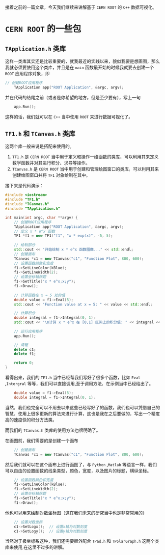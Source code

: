接着之前的一篇文章，今天我们继续来讲解基于 `CERN ROOT` 的 `C++` 数据可视化。


# `CERN ROOT` 的一些包

## `TApplication.h` 类库

这样一类库其实还是比较重要的，就我最近的实践以来，貌似我要是想画图，那么我就必须要使用这个类库，并且是在 `main` 函数最开始的时候我就要去创建一个 `ROOT` 应用程序对象，即
```cpp
// 创建ROOT应用程序
    TApplication app("ROOT Application", &argc, argv);
```

并在代码的结尾之前（或者是你希望的地方，但是至少要有），写上一句
```cpp
    app.Run();
```
这样的话，我们就可以在 `C++` 当中使用 `ROOT` 来进行数据可视化了。
## `TF1.h` 和 `TCanvas.h` 类库 
这两个库一般来说是搭配来使用的。

1. `TF1.h` 是 `CERN ROOT` 当中用于定义和操作一维函数的类库，可以利用其来定义数学函数并对其进行积分、求导等操作。
2. `TCanvas.h` 是 `CERN ROOT` 当中用于创建和管理绘图窗口的类库，可以利用其来创建绘图窗口并将 `TF1` 对象绘制在其中。

接下来是代码演示：
```cpp
#include <iostream>
#include "TF1.h"
#include "TCanvas.h"
#include "TApplication.h"

int main(int argc, char **argv) {
    // 创建ROOT应用程序
    TApplication app("ROOT Application", &argc, argv);
    // 定义 x * e^x 函数
    TF1 *f1 = new TF1("f1", "x * exp(x)", -5, 5);
    
    // 绘制部分
    std::cout << "开始绘制 x * e^x 函数图像..." << std::endl;
    // 创建画布
    TCanvas *c1 = new TCanvas("c1", "Function Plot", 800, 600);
    // 设置函数颜色和宽度
    f1->SetLineColor(kBlue);
    f1->SetLineWidth(2);
    // 设置坐标轴标题
    f1->SetTitle("x * e^x;x;y");
    f1->Draw();
    
    // 计算函数在 x = 5 处的值
    double value = f1->Eval(5);
    std::cout << "Function value at x = 5: " << value << std::endl;

    // 计算积分
    double integral = f1->Integral(0, 1);
    std::cout << "\n计算 x * e^x 在 [0,1] 区间上的积分值: " << integral << std::endl;
    
    // 运行应用程序
    app.Run();

    // 清理
    delete c1;
    delete f1;

    return 0;
}
```

看得出来，我们的 `TE1.h` 当中已经帮我们写好了很多个函数，比如 `Eval` ,`Intergral` 等等，我们可以直接调用,至于调用方法，在示例当中已经给出了。

```cpp
    double value = f1->Eval(5);
    double integral = f1->Integral(0, 1);
```

当然，我们也完全可以不用去以来这些已经写好了的函数，我们也可以凭借自己的智慧，使用上很多更新的算法来进行计算，这也是我在之后要做的，写出一个精度高的速度快的积分方法类。

而我们的 `TCanvas.h` 类库的使用方法也很明确了。

在画图前，我们需要的是创建一个画布
```cpp
    // 创建画布
    TCanvas *c1 = new TCanvas("c1", "Function Plot", 800, 600);
```
然后我们就可以在这个画布上进行画图了，与 `Python` ,`Matlab` 等语言一样，我们可以自由的设置函数的线条类型，颜色，宽度，以及图片的标题，横纵坐标。
```cpp
    // 设置函数颜色和宽度
    f1->SetLineColor(kBlue);
    f1->SetLineWidth(2);
    // 设置坐标轴标题
    f1->SetTitle("x * e^x;x;y");
    f1->Draw();
```

他也可以用来绘制对数坐标图（这在我们未来的研究当中也是非常常用的）
```cpp
    // 设置对数坐标
    c1->SetLogx();  // 设置x轴为对数刻度
    c1->SetLogy();  // 设置y轴为对数刻度
```

当然对于极坐标系这种，我们还需要额外配合 `TPad.h` 和 `TPolarGraph.h` 这两个类库来使用,在这里不过多的讲解。

